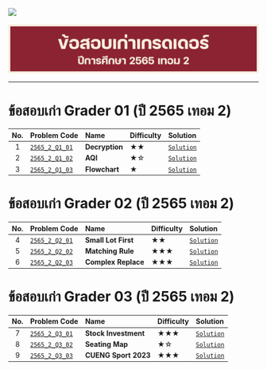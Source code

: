 <p align="left">
  <a href="../README.md">
    <img src="../../Z99-OTHERS/00-common/00-back.png" style="width:10%">
  </a>
</p>

![g6502-large.png](/Z99-OTHERS/grader/g6502/g6502-large.png)

---

# ข้อสอบเก่า Grader 01 (ปี 2565 เทอม 2)

| No. | Problem Code                                                                                         | Name           | Difficulty | Solution                                                                                 |
| :-: | :--------------------------------------------------------------------------------------------------- | :------------- | :--------- | :--------------------------------------------------------------------------------------- |
|  1  | [`2565_2_Q1_01`](https://drive.google.com/file/d/13yV-9L1WZIbXhRva2IoDF_BxYCrykC7h/view?usp=sharing) | **Decryption** | ★★         | [`Solution`](/GE-Grader-Examination/G6502-Exam-2565-S2/Grader-01/2565_2_Q1_01/README.md) |
|  2  | [`2565_2_Q1_02`](https://drive.google.com/file/d/1Kx2j8XuotCYUap1uBYRM5UWArRnfnSv0/view?usp=sharing) | **AQI**        | ★☆         | [`Solution`](/GE-Grader-Examination/G6502-Exam-2565-S2/Grader-01/2565_2_Q1_02/README.md) |
|  3  | [`2565_2_Q1_03`](https://drive.google.com/file/d/1saNRhE1lTJyWSRQTbPN6nIesX0kRGOx1/view?usp=sharing) | **Flowchart**  | ★          | [`Solution`](/GE-Grader-Examination/G6502-Exam-2565-S2/Grader-01/2565_2_Q1_03/README.md) |

# ข้อสอบเก่า Grader 02 (ปี 2565 เทอม 2)

| No. | Problem Code                                                                                         | Name                | Difficulty | Solution                                                                                 |
| :-: | :--------------------------------------------------------------------------------------------------- | :------------------ | :--------- | :--------------------------------------------------------------------------------------- |
|  4  | [`2565_2_Q2_01`](https://drive.google.com/file/d/1amVihMObcBwSYfZxmxeAXNxFKbRssTFi/view?usp=sharing) | **Small Lot First** | ★★         | [`Solution`](/GE-Grader-Examination/G6502-Exam-2565-S2/Grader-02/2565_2_Q2_01/README.md) |
|  5  | [`2565_2_Q2_02`](https://drive.google.com/file/d/16Gvn09eigAaaOKhbSdg5DJ9Bx_W5tTHV/view?usp=sharing) | **Matching Rule**   | ★★★        | [`Solution`](/GE-Grader-Examination/G6502-Exam-2565-S2/Grader-02/2565_2_Q2_02/README.md) |
|  6  | [`2565_2_Q2_03`](https://drive.google.com/file/d/1Zd8MrUHO1P-jSGC2izMmDDlxk3BqJw1O/view?usp=sharing) | **Complex Replace** | ★★★        | [`Solution`](/GE-Grader-Examination/G6502-Exam-2565-S2/Grader-02/2565_2_Q2_03/README.md) |

# ข้อสอบเก่า Grader 03 (ปี 2565 เทอม 2)

| No. | Problem Code                                                                                         | Name                 | Difficulty | Solution                                                                                 |
| :-: | :--------------------------------------------------------------------------------------------------- | :------------------- | :--------- | :--------------------------------------------------------------------------------------- |
|  7  | [`2565_2_Q3_01`](https://drive.google.com/file/d/17qHF6-icxbhkcdWW6TGm4iqUiztbMpTy/view?usp=sharing) | **Stock Investment** | ★★★        | [`Solution`](/GE-Grader-Examination/G6502-Exam-2565-S2/Grader-03/2565_2_Q3_01/README.md) |
|  8  | [`2565_2_Q3_02`](https://drive.google.com/file/d/18G-CQOFTieLXVpGkQaB3E-3rvsJKQNLY/view?usp=sharing) | **Seating Map**      | ★☆         | [`Solution`](/GE-Grader-Examination/G6502-Exam-2565-S2/Grader-03/2565_2_Q3_02/README.md) |
|  9  | [`2565_2_Q3_03`](https://drive.google.com/file/d/1t8fcO-p0KzRPTC2RCLjLlpF3ABoSXFk9/view?usp=sharing) | **CUENG Sport 2023** | ★★★        | [`Solution`](/GE-Grader-Examination/G6502-Exam-2565-S2/Grader-03/2565_2_Q3_03/README.md) |
